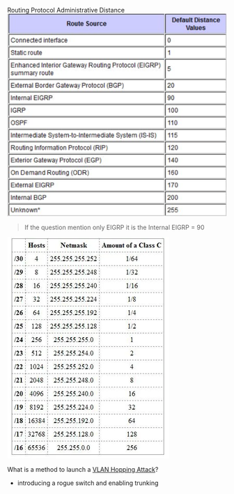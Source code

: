
Routing Protocol Administrative Distance
![](../../images/Pasted%20image%2020250212234848.png)
> If the question mention only EIGRP it is the Internal EIGRP = 90

![](../../images/Pasted%20image%2020250212235208.png)

What is a method to launch a [VLAN Hopping Attack](../VLAN%20Hopping%20Attack.md)?
- introducing a rogue switch and enabling trunking

